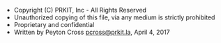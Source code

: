 * Copyright (C) PRKIT, Inc - All Rights Reserved
 * Unauthorized copying of this file, via any medium is strictly prohibited
 * Proprietary and confidential
 * Written by Peyton Cross <pcross@prkit.la>, April 4, 2017
